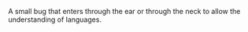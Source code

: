 A small bug that enters through the ear or through the neck to allow the understanding of languages.
